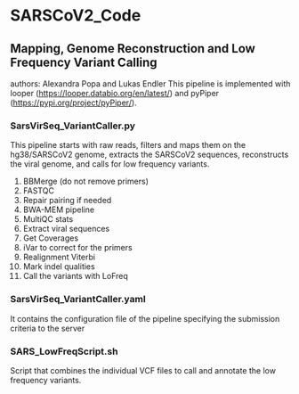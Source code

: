 # SARSCoV2_Code
## Mapping, Genome Reconstruction and Low Frequency Variant Calling
authors: Alexandra Popa and Lukas Endler
This pipeline is implemented with looper (https://looper.databio.org/en/latest/) and pyPiper (https://pypi.org/project/pyPiper/). 
### SarsVirSeq_VariantCaller.py
This pipeline starts with raw reads, filters and maps them on the hg38/SARSCoV2 genome, extracts the SARSCoV2 sequences, reconstructs the viral genome, and calls for low frequency variants.

<ol>
<li>BBMerge (do not remove primers)</li>  
<li>FASTQC</li>  
<li>Repair pairing if needed</li> 
<li>BWA-MEM pipeline</li> 
<li>MultiQC stats</li> 
<li>Extract viral sequences</li> 
<li>Get Coverages</li> 
<li>iVar to correct for the primers</li> 
<li>Realignment Viterbi</li> 
<li>Mark indel qualities</li> 
<li>Call the variants with LoFreq</li> 
</ol>

### SarsVirSeq_VariantCaller.yaml
It contains the configuration file of the pipeline specifying the submission criteria to the server

### SARS_LowFreqScript.sh
Script that combines the individual VCF files to call and annotate the low frequency variants.
